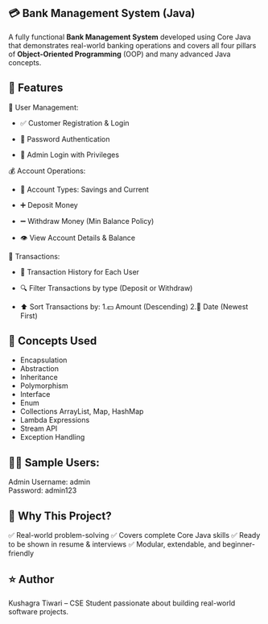 ## 💳 Bank Management System (Java)

A fully functional **Bank Management System** developed using Core Java that demonstrates real-world banking operations and covers all four pillars of **Object-Oriented Programming** (OOP) and many advanced Java concepts.

## 🚀 Features

👤 User Management:

- ✅ Customer Registration & Login

- 🔐 Password Authentication

- 🧾 Admin Login with Privileges

💰 Account Operations:

- 🏦 Account Types: Savings and Current

- ➕ Deposit Money

- ➖ Withdraw Money (Min Balance Policy)

- 👁️ View Account Details & Balance

🔄 Transactions:

- 📜 Transaction History for Each User

- 🔍 Filter Transactions by type (Deposit or Withdraw)

- ⬆️ Sort Transactions by: 1.💵 Amount (Descending)
                           2.📆 Date (Newest First)

## 🧠 Concepts Used

- Encapsulation
- Abstraction	
- Inheritance	
- Polymorphism	
- Interface	
- Enum	
- Collections	ArrayList, Map, HashMap 
- Lambda Expressions	
- Stream API	
- Exception Handling

## 👨‍💻 Sample Users:

Admin
Username: admin
<br> 
Password: admin123

## 📌 Why This Project?

✅ Real-world problem-solving
✅ Covers complete Core Java skills
✅ Ready to be shown in resume & interviews
✅ Modular, extendable, and beginner-friendly

## ⭐ Author
Kushagra Tiwari – CSE Student passionate about building real-world software projects.
